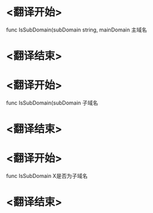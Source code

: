 
# <翻译开始>
func IsSubDomain(subDomain string, mainDomain
主域名
# <翻译结束>

# <翻译开始>
func IsSubDomain(subDomain
子域名
# <翻译结束>

# <翻译开始>
func IsSubDomain
X是否为子域名
# <翻译结束>

